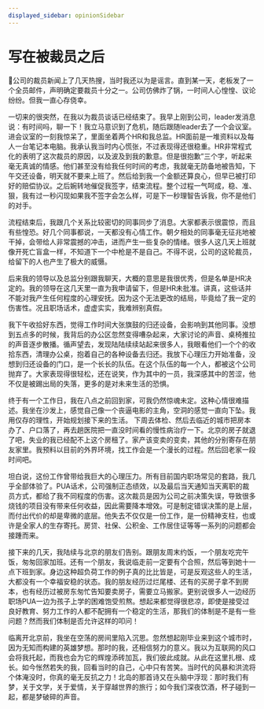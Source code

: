 ```yaml
---
displayed_sidebar: opinionSidebar
---
```


# 写在被裁员之后

公司的裁员新闻上了几天热搜，当时我还以为是谣言。直到某一天，老板发了一个全员邮件，声明确定要裁员十分之一。公司仿佛炸了锅，一时间人心惶惶、议论纷纷。但我一直心存侥幸。

一切来的很突然，在我以为裁员谈话已经结束了。我早上刚到公司，leader发消息说：有时间吗，聊一下！我立马意识到了危机，随后跟随leader去了一个会议室。进会议室的一刻我惊呆了，里面坐着两个HR和我总监。HR面前是一堆资料以及每人一台笔记本电脑。我承认我当时内心慌张，不过表现得还很稳重。HR非常程式化的表明了这次裁员的原因，以及波及到我的歉意。但是很抱歉”三个字，听起来毫无真诚的情感。他们甚至没有给我任何时间的考虑，我就毫无防备地被告知，下午交还设备，明天就不要来上班了。然后给到我一个金额还算良心，但早已被打印好的赔偿协议。之后婉转地催促我签字，结束流程。整个过程一气呵成，稳、准、狠，我有过一秒闪现如果我不签字会怎么样，可是下一秒理智告诉我，你不是他们的对手。

流程结束后，我跟几个关系比较密切的同事同步了消息。大家都表示很震惊，而且有些惶恐。好几个同事都说，一天都没有心情工作。朝夕相处的同事毫无征兆地被干掉，会带给人非常震撼的冲击，进而产生一些复杂的情绪。很多人这几天上班就像开死亡盲盒一样，不知道下一个中枪是不是自己。不得不说，公司的这轮裁员，给留下的人也产生了极大的威慑。

后来我的领导以及总监分别跟我聊天，大概的意思是我很优秀，但是名单是HR决定的。我的领导在这几天里一直为我申请留下，但是HR未批准。讲真，这些话并不能对我产生任何程度的心理安抚。因为这个无法更改的结局，毕竟给了我一定的伤害性。况且职场话术，虚虚实实，我难辨别真假。

我下午收拾好东西，觉得工作时间大张旗鼓的归还设备，会影响到其他同事。没想到五点多的时候，我背后的办公区忽然变得嘈杂起来，大家讨论的声音、桌椅推拉的声音逐步散播。循声望去，发现陆陆续续站起来很多人，我眼看他们一个个的收拾东西，清理办公桌，抱着自己的各种设备去归还。我放下心理压力开始准备，没想到归还设备的门口，是一个长长的队伍。在这个队伍的每一个人，都被这个公司抛弃了。大家表现得很轻松，还在说笑，作为其中的一员，我深感其中的苦涩，他不仅是被踢出局的失落，更多的是对未来生活的恐惧。

终于有一个工作日，我在八点之前回到家，可我仍然惊魂未定。这种心情很难描述。我坐在沙发上，感觉自己像一个丧逼电影的主角，空洞的感觉一直向下坠。我用仅存的理性，开始规划接下来的生活。
下周去体检、然后去临近的城市把房本办了、户口落了，再去趟医院把一直没时间看的慢性病治疗一下。北京的房子就退了吧，失业的我已经配不上这个房租了。家产该变卖的变卖，其他的分别寄存在朋友家里。我预料以目前的外界环境，找工作会是一个漫长的过程。然后回老家一段时间吧。

坦白说，这份工作曾带给我巨大的心理压力。所有目前国内职场常见的套路，我几乎全部体验了。PUA话术，公司强制正态绩效，以及最后当天通知当天离职的裁员方式，都给了我不同程度的伤害。这次裁员是因为公司之前决策失误，导致很多烧钱的项目没有带来任何收益，因此需要降本增效。可是制定错误决策的是上层，而付出代价的却是卑微的底层。他失去不仅仅是一份工作，是一份精神支柱，也或许是全家人的生存寄托。房贷、社保、公积金、工作居住证等等一系列的问题都会接踵而来。

接下来的几天，我陆续与北京的朋友们告别。跟朋友周末约饭，一个朋友吃完午饭，匆匆回家加班。还有一个朋友，我说临走前一定要有个合照，然后等到她十一点下班到家。身边这种超负荷工作的例子真的比比皆是，可是反观这些人的生活，大都没有一个幸福安稳的状态。我的朋友经历过烂尾楼、还有的买房子拿不到房本，也有经历过被房东匆忙告知要卖房子，需要立马搬家。更别说很多人一边经历职场PUA一边为孩子上学的困难饱受煎熬。想起来都觉得很悲凉，即使是接受过良好教育、努力工作的人都不配拥有一个稳定的生活，那我们的体制是不是有一些问题？然而我们体制是否允许这样的叩问！

临离开北京前，我坐在空荡的房间里陷入沉思。忽然想起刚毕业来到这个城市时，因为无知而构建的英雄梦想。那时的我，还相信努力的意义。我以为互联网的风口会将我托起，而我也会为它的辉煌添砖加瓦，我们彼此成就。从此在这里扎根、成长。如今怅然若失的我，回看当时的自己，心中只有苦笑。当时代的风暴和洪流将个体淹没时，你真的毫无反抗之力！北岛的那首诗又在头脑中浮现：那时我们有梦，关于文学，关于爱情，关于穿越世界的旅行；如今我们深夜饮酒，杯子碰到一起，都是梦破碎的声音。